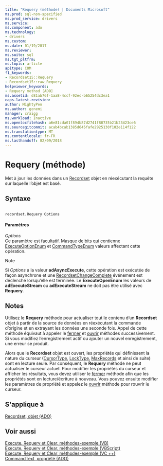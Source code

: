 ```yaml
---
title: "Requery (méthode) | Documents Microsoft"
ms.prod: sql-non-specified
ms.prod_service: drivers
ms.service: 
ms.component: ado
ms.technology:
- drivers
ms.custom: 
ms.date: 01/19/2017
ms.reviewer: 
ms.suite: sql
ms.tgt_pltfrm: 
ms.topic: article
apitype: COM
f1_keywords:
- Recordset15::Requery
- Recordset15::raw_Requery
helpviewer_keywords:
- Requery method [ADO]
ms.assetid: d81ab76f-1aa8-4ccf-92ec-b65254dc3ea1
caps.latest.revision: 
author: MightyPen
ms.author: genemi
manager: craigg
ms.workload: Inactive
ms.openlocfilehash: a6e81cda01f894b87d2741f80735b21b23423ce6
ms.sourcegitcommit: acab4bcab1385d645fafe2925130f102e114f122
ms.translationtype: MT
ms.contentlocale: fr-FR
ms.lasthandoff: 02/09/2018
---
```

# <a name="requery-method"></a>Requery (méthode)
Met à jour les données dans un [Recordset](../../../ado/reference/ado-api/recordset-object-ado.md) objet en réexécutant la requête sur laquelle l’objet est basé.  
  
## <a name="syntax"></a>Syntaxe  
  
```  
  
recordset.Requery Options  
```  
  
#### <a name="parameters"></a>Paramètres  
 *Options*  
 Ce paramètre est facultatif. Masque de bits qui contienne [ExecuteOptionEnum](../../../ado/reference/ado-api/executeoptionenum.md) et [CommandTypeEnum](../../../ado/reference/ado-api/commandtypeenum.md) valeurs affectant cette opération.  
  
> [!NOTE]
>  Si *Options* a la valeur **adAsyncExecute**, cette opération est exécutée de façon asynchrone et une [RecordsetChangeComplete](../../../ado/reference/ado-api/willchangerecordset-and-recordsetchangecomplete-events-ado.md) événement est déclenché lorsqu’elle est terminée. Le **ExecuteOpenEnum** les valeurs de **adExecuteStream** ou **adExecuteStream** ne doit pas être utilisé avec **Requery**.  
  
## <a name="remarks"></a>Notes  
 Utilisez le **Requery** méthode pour actualiser tout le contenu d’un **Recordset** objet à partir de la source de données en réexécutant la commande d’origine et en extrayant les données une seconde fois. Appel de cette méthode équivaut à appeler le [fermer](../../../ado/reference/ado-api/close-method-ado.md) et [ouvrir](../../../ado/reference/ado-api/open-method-ado-recordset.md) méthodes successivement. Si vous modifiez l’enregistrement actif ou ajouter un nouvel enregistrement, une erreur se produit.  
  
 Alors que le **Recordset** objet est ouvert, les propriétés qui définissent la nature du curseur ([CursorType](../../../ado/reference/ado-api/cursortype-property-ado.md), [LockType](../../../ado/reference/ado-api/locktype-property-ado.md), [MaxRecords](../../../ado/reference/ado-api/maxrecords-property-ado.md) et ainsi de suite) sont en lecture seule. Par conséquent, le **Requery** méthode ne peut actualiser le curseur actuel. Pour modifier les propriétés du curseur et afficher les résultats, vous devez utiliser le [fermer](../../../ado/reference/ado-api/close-method-ado.md) méthode afin que les propriétés sont en lecture/écriture à nouveau. Vous pouvez ensuite modifier les paramètres de propriété et appelez le [ouvrir](../../../ado/reference/ado-api/open-method-ado-recordset.md) méthode pour rouvrir le curseur.  
  
## <a name="applies-to"></a>S'applique à  
 [Recordset, objet (ADO)](../../../ado/reference/ado-api/recordset-object-ado.md)  
  
## <a name="see-also"></a>Voir aussi  
 [Execute, Requery et Clear, méthodes-exemple (VB)](../../../ado/reference/ado-api/execute-requery-and-clear-methods-example-vb.md)   
 [Execute, Requery et Clear, méthodes-exemple (VBScript)](../../../ado/reference/ado-api/execute-requery-and-clear-methods-example-vbscript.md)   
 [Execute, Requery et Clear, méthodes-exemple (VC ++)](../../../ado/reference/ado-api/execute-requery-and-clear-methods-example-vc.md)   
 [CommandText, propriété (ADO)](../../../ado/reference/ado-api/commandtext-property-ado.md)
